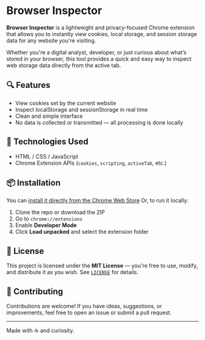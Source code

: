 # Browser Inspector

**Browser Inspector** is a lightweight and privacy-focused Chrome extension that allows you to instantly view cookies, local storage, and session storage data for any website you're visiting.

Whether you're a digital analyst, developer, or just curious about what’s stored in your browser, this tool provides a quick and easy way to inspect web storage data directly from the active tab.

## 🔍 Features

- View cookies set by the current website
- Inspect localStorage and sessionStorage in real time
- Clean and simple interface
- No data is collected or transmitted — all processing is done locally

## 🧰 Technologies Used

- HTML / CSS / JavaScript
- Chrome Extension APIs (`cookies`, `scripting`, `activeTab`, etc.)

## 📦 Installation

You can [install it directly from the Chrome Web Store](https://chromewebstore.google.com/detail/plleipkcjhgekajbapdbdcdmafomjmnd?utm_source=item-share-cb) 
Or, to run it locally:

1. Clone the repo or download the ZIP
2. Go to `chrome://extensions`
3. Enable **Developer Mode**
4. Click **Load unpacked** and select the extension folder

## 📄 License

This project is licensed under the **MIT License** — you're free to use, modify, and distribute it as you wish. See [`LICENSE`](./LICENSE) for details.

## 🤝 Contributing

Contributions are welcome! If you have ideas, suggestions, or improvements, feel free to open an issue or submit a pull request.

---

Made with ☕ and curiosity.
